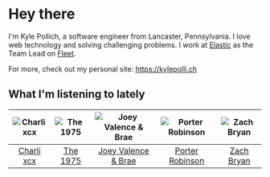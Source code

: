 # Hey there


I'm Kyle Pollich, a software engineer from Lancaster, Pennsylvania. I love web technology and solving challenging problems.
I work at [Elastic](https://www.elastic.co/) as the Team Lead on [Fleet](https://www.elastic.co/guide/en/fleet/current/fleet-overview.html).

For more, check out my personal site: https://kylepolli.ch

## What I'm listening to lately

<!-- begin artists -->
  |![Charli xcx](https://i.scdn.co/image/ab6761610000f178936885667ef44c306483c838)|![The 1975](https://i.scdn.co/image/ab6761610000f17889348336354096fd4e36ca73)|![Joey Valence & Brae](https://i.scdn.co/image/ab6761610000f1789e20c50dc3f86686adf7db14)|![Porter Robinson](https://i.scdn.co/image/ab6761610000f1781ac12dcb2cc4fc7c740c5e0c)|![Zach Bryan](https://i.scdn.co/image/ab6761610000f1784fd54df35bfcfa0fc9fc2da7)|
  |:---:|:---:|:---:|:---:|:---:|
  |[Charli xcx](https://open.spotify.com/artist/25uiPmTg16RbhZWAqwLBy5)|[The 1975](https://open.spotify.com/artist/3mIj9lX2MWuHmhNCA7LSCW)|[Joey Valence & Brae](https://open.spotify.com/artist/1q4618qKswelCGLoanFKQh)|[Porter Robinson](https://open.spotify.com/artist/3dz0NnIZhtKKeXZxLOxCam)|[Zach Bryan](https://open.spotify.com/artist/40ZNYROS4zLfyyBSs2PGe2)|
<!-- end artists -->
